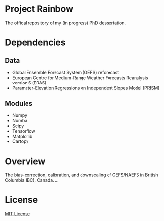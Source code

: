 # Project Rainbow

The offical repository of my (in progress) PhD dessertation.

# Dependencies

## Data

* Global Ensemble Forecast System (GEFS) reforecast
* European Centre for Medium-Range Weather Forecasts Reanalysis version 5 (ERA5)
* Parameter-Elevation Regressions on Independent Slopes Model (PRISM)

## Modules

* Numpy
* Numba
* Scipy
* Tensorflow
* Matplotlib
* Cartopy

# Overview
The bias-correction, calibration, and downscaling of GEFS/NAEFS in British Columbia (BC), Canada. 
...

# License

[MIT License](https://github.com/yingkaisha/rainbow/blob/main/LICENSE)
